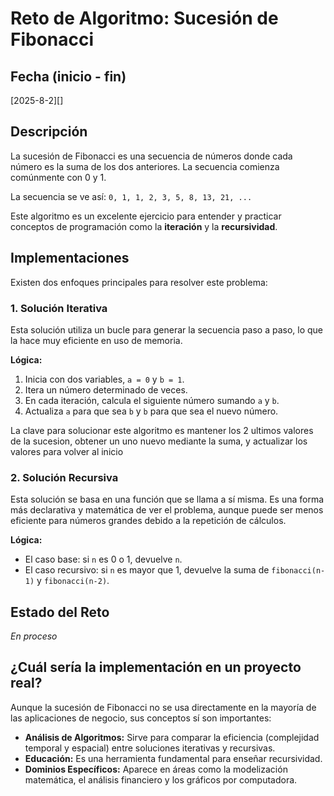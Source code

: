 # Reto de Algoritmo: Sucesión de Fibonacci

## Fecha (inicio - fin)
[2025-8-2][]

## Descripción
La sucesión de Fibonacci es una secuencia de números donde cada número es la suma de los dos anteriores. La secuencia comienza comúnmente con 0 y 1.

La secuencia se ve así: `0, 1, 1, 2, 3, 5, 8, 13, 21, ...`

Este algoritmo es un excelente ejercicio para entender y practicar conceptos de programación como la **iteración** y la **recursividad**.

## Implementaciones

Existen dos enfoques principales para resolver este problema:

### 1. Solución Iterativa
Esta solución utiliza un bucle para generar la secuencia paso a paso, lo que la hace muy eficiente en uso de memoria.

**Lógica:**
1. Inicia con dos variables, `a = 0` y `b = 1`.
2. Itera un número determinado de veces.
3. En cada iteración, calcula el siguiente número sumando `a` y `b`.
4. Actualiza `a` para que sea `b` y `b` para que sea el nuevo número.

La clave para solucionar este algoritmo es mantener los 2 ultimos valores de la sucesion, obtener un uno nuevo mediante la suma, y actualizar los valores para volver al inicio

### 2. Solución Recursiva
Esta solución se basa en una función que se llama a sí misma. Es una forma más declarativa y matemática de ver el problema, aunque puede ser menos eficiente para números grandes debido a la repetición de cálculos.

**Lógica:**
- El caso base: si `n` es 0 o 1, devuelve `n`.
- El caso recursivo: si `n` es mayor que 1, devuelve la suma de `fibonacci(n-1)` y `fibonacci(n-2)`.

## Estado del Reto
*En proceso*

## ¿Cuál sería la implementación en un proyecto real?
Aunque la sucesión de Fibonacci no se usa directamente en la mayoría de las aplicaciones de negocio, sus conceptos sí son importantes:
- **Análisis de Algoritmos:** Sirve para comparar la eficiencia (complejidad temporal y espacial) entre soluciones iterativas y recursivas.
- **Educación:** Es una herramienta fundamental para enseñar recursividad.
- **Dominios Específicos:** Aparece en áreas como la modelización matemática, el análisis financiero y los gráficos por computadora.
